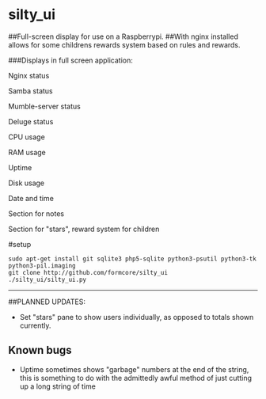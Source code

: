 # silty_ui
##Full-screen display for use on a Raspberrypi.
##With nginx installed allows for some childrens rewards system based on rules and rewards.

###Displays in full screen application:

Nginx status

Samba status

Mumble-server status

Deluge status

CPU usage

RAM usage

Uptime

Disk usage

Date and time

Section for notes

Section for "stars", reward system for children

#setup
```
sudo apt-get install git sqlite3 php5-sqlite python3-psutil python3-tk python3-pil.imaging
git clone http://github.com/formcore/silty_ui
./silty_ui/silty_ui.py
```
***
##PLANNED UPDATES:
* Set "stars" pane to show users individually, as opposed to totals shown currently.  


## Known bugs
* Uptime sometimes shows "garbage" numbers at the end of the string, this is something to do with the admittedly awful method of just cutting up a long string of time  
